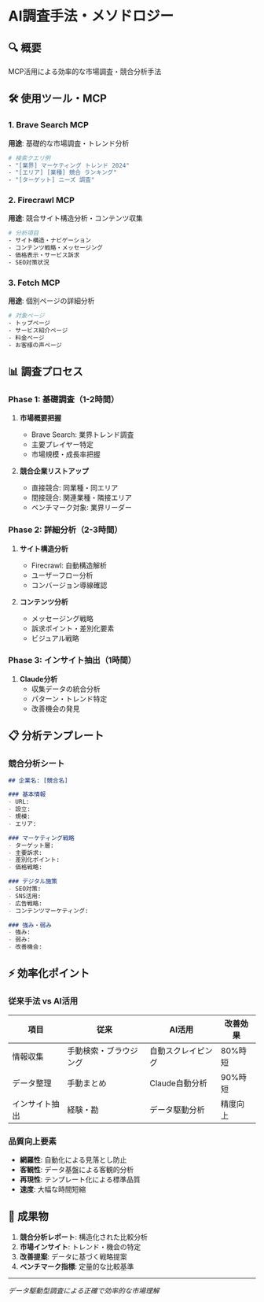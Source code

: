 # AI調査手法・メソドロジー

## 🔍 概要
MCP活用による効率的な市場調査・競合分析手法

## 🛠️ 使用ツール・MCP

### 1. Brave Search MCP
**用途**: 基礎的な市場調査・トレンド分析
```bash
# 検索クエリ例
- "[業界] マーケティング トレンド 2024"
- "[エリア] [業種] 競合 ランキング"
- "[ターゲット] ニーズ 調査"
```

### 2. Firecrawl MCP
**用途**: 競合サイト構造分析・コンテンツ収集
```bash
# 分析項目
- サイト構造・ナビゲーション
- コンテンツ戦略・メッセージング
- 価格表示・サービス訴求
- SEO対策状況
```

### 3. Fetch MCP
**用途**: 個別ページの詳細分析
```bash
# 対象ページ
- トップページ
- サービス紹介ページ
- 料金ページ
- お客様の声ページ
```

## 📊 調査プロセス

### Phase 1: 基礎調査（1-2時間）
1. **市場概要把握**
   - Brave Search: 業界トレンド調査
   - 主要プレイヤー特定
   - 市場規模・成長率把握

2. **競合企業リストアップ**
   - 直接競合: 同業種・同エリア
   - 間接競合: 関連業種・隣接エリア
   - ベンチマーク対象: 業界リーダー

### Phase 2: 詳細分析（2-3時間）
1. **サイト構造分析**
   - Firecrawl: 自動構造解析
   - ユーザーフロー分析
   - コンバージョン導線確認

2. **コンテンツ分析**
   - メッセージング戦略
   - 訴求ポイント・差別化要素
   - ビジュアル戦略

### Phase 3: インサイト抽出（1時間）
1. **Claude分析**
   - 収集データの統合分析
   - パターン・トレンド特定
   - 改善機会の発見

## 📋 分析テンプレート

### 競合分析シート
```markdown
## 企業名: [競合名]

### 基本情報
- URL: 
- 設立: 
- 規模: 
- エリア: 

### マーケティング戦略
- ターゲット層: 
- 主要訴求: 
- 差別化ポイント: 
- 価格戦略: 

### デジタル施策
- SEO対策: 
- SNS活用: 
- 広告戦略: 
- コンテンツマーケティング: 

### 強み・弱み
- 強み: 
- 弱み: 
- 改善機会: 
```

## ⚡ 効率化ポイント

### 従来手法 vs AI活用
| 項目 | 従来 | AI活用 | 改善効果 |
|------|------|--------|----------|
| 情報収集 | 手動検索・ブラウジング | 自動スクレイピング | 80%時短 |
| データ整理 | 手動まとめ | Claude自動分析 | 90%時短 |
| インサイト抽出 | 経験・勘 | データ駆動分析 | 精度向上 |

### 品質向上要素
- **網羅性**: 自動化による見落とし防止
- **客観性**: データ基盤による客観的分析
- **再現性**: テンプレート化による標準品質
- **速度**: 大幅な時間短縮

## 🎯 成果物

1. **競合分析レポート**: 構造化された比較分析
2. **市場インサイト**: トレンド・機会の特定
3. **改善提案**: データに基づく戦略提案
4. **ベンチマーク指標**: 定量的な比較基準

---
*データ駆動型調査による正確で効率的な市場理解*